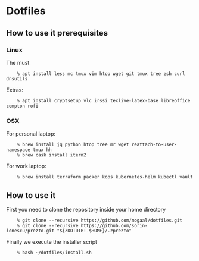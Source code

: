 # Dotfiles

## How to use it prerequisites

### Linux

The must 

```
    % apt install less mc tmux vim htop wget git tmux tree zsh curl dnsutils
```

Extras:

```
    % apt install cryptsetup vlc irssi texlive-latex-base libreoffice compton rofi
```

### OSX

For personal laptop:

```
    % brew install jq python htop tree mr wget reattach-to-user-namespace tmux hh
    % brew cask install iterm2
```

For work laptop:

```
    % brew install terraform packer kops kubernetes-helm kubectl vault
```

## How to use it

First you need to clone the repository inside your home directory 

```
    % git clone --recursive https://github.com/mogaal/dotfiles.git
    % git clone --recursive https://github.com/sorin-ionescu/prezto.git "${ZDOTDIR:-$HOME}/.zprezto"
```

Finally we execute the installer script

```
    % bash ~/dotfiles/install.sh
```
